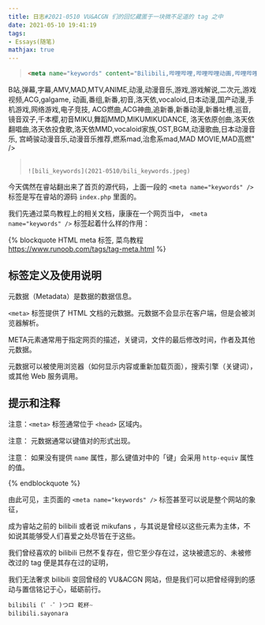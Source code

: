 ```yaml
---
title: 日志#2021-0510 VU&ACGN 们的回忆藏匿于一块微不足道的 tag 之中
date: 2021-05-10 19:41:19
tags:
- Essays(随笔)
mathjax: true
---
```


> ```html bilibili首页源代码节选
> <meta name="keywords" content="Bilibili,哔哩哔哩,哔哩哔哩动画,哔哩哔哩弹幕网,弹幕视频,
B站,弹幕,字幕,AMV,MAD,MTV,ANIME,动漫,动漫音乐,游戏,游戏解说,二次元,游戏视频,ACG,galgame,
动画,番组,新番,初音,洛天依,vocaloid,日本动漫,国产动漫,手机游戏,网络游戏,电子竞技,
ACG燃曲,ACG神曲,追新番,新番动漫,新番吐槽,巡音,镜音双子,千本樱,初音MIKU,舞蹈MMD,MIKUMIKUDANCE,
洛天依原创曲,洛天依翻唱曲,洛天依投食歌,洛天依MMD,vocaloid家族,OST,BGM,动漫歌曲,日本动漫音乐,
宫崎骏动漫音乐,动漫音乐推荐,燃系mad,治愈系mad,MAD MOVIE,MAD高燃" />
> ```
>
> ![bili_keywords](2021-0510/bili_keywords.jpeg)

今天偶然在睿站翻出来了首页的源代码，上面一段的 `<meta name="keywords" />` 标签是写在睿站的源码 `index.php` 里面的。

我们先通过菜鸟教程上的相关文档，康康在一个网页当中， `<meta name="keywords" />` 标签起着什么样的作用：

{% blockquote HTML meta 标签, 菜鸟教程 https://www.runoob.com/tags/tag-meta.html %}

## 标签定义及使用说明

元数据（Metadata）是数据的数据信息。

`<meta>` 标签提供了 HTML 文档的元数据。元数据不会显示在客户端，但是会被浏览器解析。

META元素通常用于指定网页的描述，关键词，文件的最后修改时间，作者及其他元数据。

元数据可以被使用浏览器（如何显示内容或重新加载页面），搜索引擎（关键词），或其他 Web 服务调用。

## 提示和注释

注意：`<meta>` 标签通常位于 `<head>` 区域内。

注意： 元数据通常以键值对的形式出现。

注意： 如果没有提供 `name` 属性，那么键值对中的「键」会采用 `http-equiv` 属性的值。

{% endblockquote %}

由此可见，主页面的 `<meta name="keywords" />` 标签甚至可以说是整个网站的象征，

成为睿站之前的 bilibili 或者说 mikufans ，与其说是曾经以这些元素为主体，不如说其能够受人们喜爱之处尽皆在于这些。

我们曾经喜欢的 bilibili 已然不复存在，但它至少存在过，这块被遗忘的、未被修改过的 tag 便是其存在过的证明，

我们无法奢求 bilibili 变回曾经的 VU&ACGN 网站，但是我们可以把曾经得到的感动与置信铭记于心，砥砺前行。

```py
bilibili (゜-゜)つロ 乾杯~
bilibili.sayonara
```
